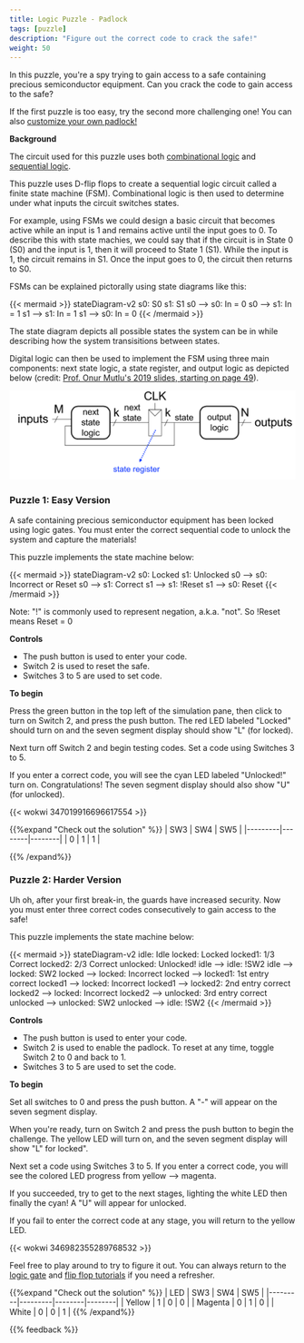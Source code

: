 ```yaml
---
title: Logic Puzzle - Padlock
tags: [puzzle]
description: "Figure out the correct code to crack the safe!"
weight: 50
---
```


In this puzzle, you're a spy trying to gain access to a safe containing precious semiconductor equipment. Can you crack the code to gain access to the safe? 

If the first puzzle is too easy, try the second more challenging one! You can also [customize your own padlock!](/digital_design/design_padlock)

**Background**

The circuit used for this puzzle uses both [combinational logic](/digital_design/logic_gates) and [sequential logic](/digital_design/puzzle_flipflop).

This puzzle uses D-flip flops to create a sequential logic circuit called a finite state machine (FSM). Combinational logic is then used to determine under what inputs the circuit switches states. 

For example, using FSMs we could design a basic circuit that becomes active while an input is 1 and remains active until the input goes to 0. To describe this with state machies, we could say that if the circuit is in State 0 (S0) and the input is 1, then it will proceed to State 1 (S1). While the input is 1, the circuit remains in S1. Once the input goes to 0, the circuit then returns to S0.

FSMs can be explained pictorally using state diagrams like this:

{{< mermaid >}}
stateDiagram-v2
  s0: S0
  s1: S1
  s0   --> s0: In = 0
  s0   --> s1: In = 1
  s1   --> s1: In = 1
  s1   --> s0: In = 0
{{< /mermaid >}}

The state diagram depicts all possible states the system can be in while describing how the system transisitions between states. 

Digital logic can then be used to implement the FSM using three main components: next state logic, a state register, and output logic as depicted below (credit: [Prof. Onur Mutlu's 2019 slides, starting on page 49](https://safari.ethz.ch/digitaltechnik/spring2019/lib/exe/fetch.php?media=onur-digitaldesign-2019-lecture6-sequential-logic-afterlecture-corrected.pdf)).

![FSMlogic](images/fsmlogic.png)

### Puzzle 1: Easy Version

A safe containing precious semiconductor equipment has been locked using logic gates. You must enter the correct sequential code to unlock the system and capture the materials!

This puzzle implements the state machine below:

{{< mermaid >}}
stateDiagram-v2
  s0: Locked
  s1: Unlocked
  s0   --> s0: Incorrect or Reset
  s0   --> s1: Correct
  s1   --> s1: !Reset
  s1   --> s0: Reset
{{< /mermaid >}}

Note: "!" is commonly used to represent negation, a.k.a. "not". So !Reset means Reset = 0

**Controls**
* The push button is used to enter your code.
* Switch 2 is used to reset the safe.
* Switches 3 to 5 are used to set code.

**To begin**

Press the green button in the top left of the simulation pane, then click to turn on Switch 2, and press the push button. The red LED labeled "Locked" should turn on and the seven segment display should show "L" (for locked).

Next turn off Switch 2 and begin testing codes. Set a code using Switches 3 to 5. 

If you enter a correct code, you will see the cyan LED labeled "Unlocked!" turn on. Congratulations! The seven segment display should also show "U" (for unlocked).

{{< wokwi 347019916696617554 >}}
<br>

{{%expand "Check out the solution" %}} 
| SW3     | SW4    | SW5    |
|---------|--------|--------|
| 0       | 1      | 1      |

{{% /expand%}}

### Puzzle 2: Harder Version

Uh oh, after your first break-in, the guards have increased security. Now you must enter three correct codes consecutively to gain access to the safe!

This puzzle implements the state machine below:

{{< mermaid >}}
stateDiagram-v2
  idle: Idle
  locked: Locked
  locked1: 1/3 Correct
  locked2: 2/3 Correct
  unlocked: Unlocked!
  idle   --> idle: !SW2
  idle   --> locked: SW2
  locked --> locked: Incorrect
  locked --> locked1: 1st entry correct
  locked1 --> locked: Incorrect
  locked1 --> locked2: 2nd entry correct
  locked2 --> locked: Incorrect
  locked2 --> unlocked: 3rd entry correct
  unlocked --> unlocked: SW2
  unlocked --> idle: !SW2
{{< /mermaid >}}

**Controls**
* The push button is used to enter your code.
* Switch 2 is used to enable the padlock. To reset at any time, toggle Switch 2 to 0 and back to 1.
* Switches 3 to 5 are used to set the code.

**To begin**

Set all switches to 0 and press the push button. A "-" will appear on the seven segment display.

When you're ready, turn on Switch 2 and press the push button to begin the challenge. The yellow LED will turn on, and the seven segment display will show "L" for locked".

Next set a code using Switches 3 to 5. If you enter a correct code, you will see the colored LED progress from yellow --> magenta.

If you succeeded, try to get to the next stages, lighting the white LED then finally the cyan! A "U" will appear for unlocked. 

If you fail to enter the correct code at any stage, you will return to the yellow LED.

{{< wokwi 346982355289768532 >}}
<br>



Feel free to play around to try to figure it out. You can always return to the [logic gate](/digital_design/logic_gates) and [flip flop tutorials](/digital_design/puzzle_flipflop) if you need a refresher. 


{{%expand "Check out the solution" %}} | LED     | SW3     | SW4    | SW5    |
|---------|---------|--------|--------|
| Yellow  | 1       | 0      | 0      |
| Magenta | 0       | 1      | 0      |
| White   | 0       | 0      | 1      |
{{% /expand%}}

{{% feedback %}}
